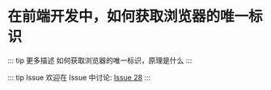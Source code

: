 # 在前端开发中，如何获取浏览器的唯一标识

::: tip 更多描述 
 如何获取浏览器的唯一标识，原理是什么 
:::

::: tip Issue 
 欢迎在 Issue 中讨论: [Issue 28](https://github.com/shfshanyue/Daily-Question/issues/28) 
:::